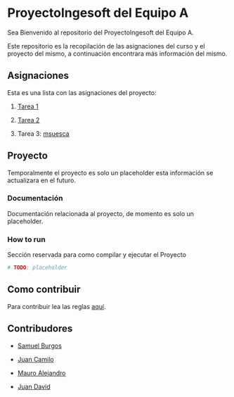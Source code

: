 # ProyectoIngesoft del Equipo A

Sea Bienvenido al repositorio del ProyectoIngesoft del Equipo A.

Este repositorio es la recopilación de las asignaciones del curso y el proyecto del mismo, a continuación encontrara más información del mismo.

## Asignaciones

Esta es una lista con las asignaciones del proyecto:

1. [Tarea 1](./Asignaciones/Tarea_01.pdf)

2. [Tarea 2](./Asignaciones/Tarea_02.pdf)

3. Tarea 3: [msuesca](./Asignaciones/Tarea_03_msuesca.pdf)

## Proyecto

Temporalmente el proyecto es solo un placeholder esta información se actualizara en el futuro.

### Documentación

Documentación relacionada al proyecto, de momento es solo un placeholder.

### How to run

Sección reservada para como compilar y ejecutar el Proyecto

```bash
# TODO: placeholder
```

## Como contribuir

Para contribuir lea las reglas [aquí](./how_to_contribute.md).

## Contribudores

- [Samuel Burgos](https://github.com/ThePixelCode)

- [Juan Camilo](https://github.com/camargoOzen)

- [Mauro Alejandro](https://github.com/Mauro-Suesca)

- [Juan David](https://github.com/Juardilap)
